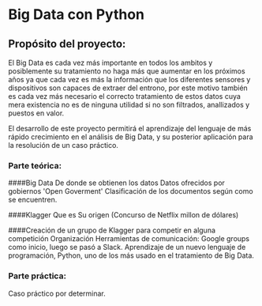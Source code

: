 # Big Data con Python

## Propósito del proyecto:
El Big Data es cada vez más importante en todos los ambitos y posiblemente su tratamiento no haga más que aumentar en los próximos años ya que cada vez es más la información que los diferentes sensores y dispositivos son capaces de extraer del entrono, por este motivo también es cada vez más necesario el correcto tratamiento de estos datos cuya mera existencia no es de ninguna utilidad si no son filtrados, anallizados y puestos en valor.

El desarrollo de este proyecto permitirá el aprendizaje del lenguaje de más rápido crecimiento en el análisis de Big Data, y su posterior aplicación para la resolución de un caso práctico.

### Parte teórica:
####Big Data
De donde se obtienen los datos
Datos ofrecidos por gobiernos 'Open Goverment'
Clasificación de los documentos según como se encuentren.

####Klagger
Que es
Su origen (Concurso de Netflix millon de dólares)

####Creación de un grupo de Klagger para competir en alguna competición
Organización
Herramientas de comunicación: Google groups como inicio, luego se pasó a Slack.
Aprendizaje de un nuevo lenguaje de programación, Python, uno de los más usado en el tratamiento de Big Data.

### Parte práctica:
Caso práctico por determinar.
